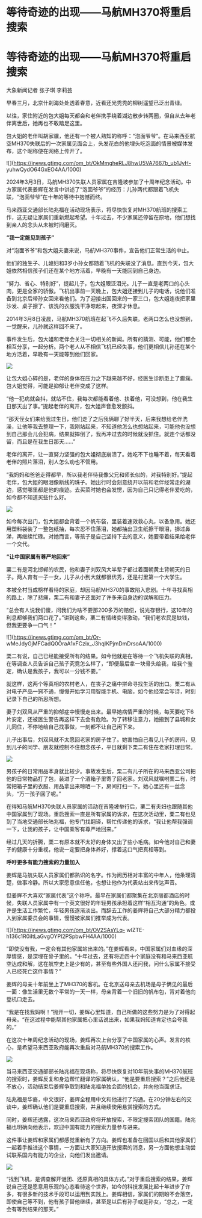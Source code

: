 # 等待奇迹的出现——马航MH370将重启搜索

# 等待奇迹的出现——马航MH370将重启搜索

大象新闻记者 张子琪 李莉芸

早春三月，北京什刹海处处透着春意，近看还光秃秃的柳树遥望已泛出青绿。

以往，家住附近的包大姐每天都会和老伴携手绕着湖边散步转两圈，但自从去年老伴离世后，她再也不敢踏足这里。

包大姐的老伴叫胡家骥，他还有一个被人熟知的称呼：“泡面爷爷”。在马来西亚航空MH370失联后的一次家属见面会上，头发花白的他埋头吃泡面的情景被媒体发布，这个昵称便在网络上传开了。

![](https://inews.gtimg.com/om_bt/OkMmgheRLJ8hwU5VA7667b_ub1JyH-
yuhwQydO64GxEO4AA/1000)

2024年3月3日，马航MH370失联人员家属在吉隆坡参加了十周年纪念活动。中方家属代表姜辉在发言中讲述了“泡面爷爷”的经历：儿孙两代都跟着飞机失联，“泡面爷爷”在十年的等待中抱憾而终。

马来西亚交通部长陆兆福在活动现场表示，将尽快恢复对MH370航班的搜索工作，这无疑让家属们重新燃起希望。十年过去，不少家属还停留在原地，他们想找到亲人的念头从未被时间磨灭。

**“我一定能见到孩子”**

对“泡面爷爷”和包大姐夫妻来说，马航MH370事件，宣告他们正常生活的中止。

他们的独生子、儿媳妇和3岁小孙女都随着飞机的失联没了消息。直到今天，包大姐依然相信孩子们还在某个地方活着，早晚有一天能回到自己身边。

“努力、省心、特别好”，提起儿子，包大姐眼泛泪光。儿子一直是老两口的心头肉，更是全家的骄傲。飞机出事前一天晚上，包大姐还接到儿子的电话，说他们准备到北京后带孙女回来看他们。为了迎接出国回来的一家三口，包大姐连夜把家里沙发、桌子擦了、该洗的衣服洗干净晾起来，夜深才休息。

2014年3月8日凌晨，马航MH370航班在起飞不久后失联。老两口怎么也没想到，一觉醒来，儿孙就这样回不来了。

事件发生后，包大姐和老伴会关注一切相关的新闻。所有的猜测、可能，他们都会相互分享，一起分析。两个老人从不相信飞机已经失事，他们更相信儿孙还在某个地方活着，早晚有一天能等到他们回家。

![](https://inews.gtimg.com/om_bt/OoLABXN0Mbz_TxDEaABNH62elTV0ClKQnIsGTb_pFJGUAAA/1000)

让包大姐心碎的是，老伴的身体在压力之下越来越不好，经医生诊断患上了癫痫。包大姐觉得，可能是抑郁让老伴变成了这样。

“他一犯病就会抖，就站不住，我每次都能看着他、扶着他，可没想到，他在我生日那天出了事。”提起老伴的离开，包大姐声音愈发颤抖。

“那天侄女们来给我过生日，他们走了之后我俩聊了好半天，后来我想给老伴洗澡，让他等我去整理一下，我刚站起来，不知道他怎么也想站起来，可能他也没想到自己那会儿会犯病，结果就摔倒了，我再冲过去的时候就没抓住。就连个话都没留，而且是在我生日那天……”

老伴的离开，让一直努力坚强的包大姐彻底崩溃了。她吃不下也睡不着，每天看着老伴的照片落泪，别人怎么劝也不管用。

“我妈妈和爸爸走得都早，所以我老伴待我像父兄和师长似的，对我特别好。”提起老伴，包大姐的眼泪像断线的珠子。她出行时会刻意绕开以前和老伴经常走的湖边，感觉哪里都是他的痕迹。去买菜时她也会发愣，因为自己只记得老伴爱吃的，如今都不知道买些什么好。

![](https://inews.gtimg.com/om_bt/OceXm5ZwHRA_71_WFzj5x1-1AMY8QVjOGWaJRzB29L0rIAA/1000)

如今每次出门，包大姐都会背着一个帆布袋，里装着速效救心丸，以备急用。她还用塑料袋装了一整包纸抽，每次忍不住落泪，她都抽出卫生纸擦干眼泪，擤过鼻涕，再继续忙碌。对她而言，等孩子是自己坚持下去的意义，她要带着结果给老伴一个交代。

**“让中国家属有尊严地回来”**

栗二有是河北邯郸的农民，他和妻子刘双风大半辈子都过着面朝黄土背朝天的日子。两人育有一子一女，儿子从小到大就都很优秀，还是村里第一个大学生。

本被全村当成榜样看待的家庭，却因马航MH370的事故陷入悲剧。十年寻找真相的路上，除了悲痛，栗二有和妻子还面对了许多来自身边的误解和压力。

“总会有人说我们傻，问我们为啥不要那200多万的赔偿，说光存银行，这10年的利息都够我们两口花了。”讲到这些，栗二有情绪变得激动，“我们老农民是缺钱，但我更要争一口气！”

![](https://inews.gtimg.com/om_bt/Or-
wMeJdyGjMFCadQ0OraA1xFCzix_J3hqIKPjmDmDrsoAA/1000)

栗二有说，自己已经能接受所有的结果。如今他就是在等待一个飞机失联的真相，在等调查人员告诉自己孩子究竟怎么样了，“即便最后拿一块骨头给我，给我个鉴定，确认是我孩子，我可以一分钱不要。”

就这样，这两个等真相的农村老人，在丧子之痛中拼命寻找生活的出口。栗二有从对电子产品一窍不通，慢慢开始学习用智能手机、电脑，如今他经常会写诗，时刻记录下自己的所思所想。

妻子刘双风从严重的抑郁症中慢慢走出来。最早她病情严重的时候，每天要吃下6片安定，还被医生警告再这样下去会有危险。为了转移注意力，她搬到了县城和女儿同住，不停地给自己找事做，一刻都不让自己闲下来。

儿子出事后，刘双风就不太愿回老家的房子住了。她害怕自己看见儿子的房间，见到儿子的同学、朋友就控制不住想念孩子，平日就剩下栗二有住在老家打理日常。

![](https://inews.gtimg.com/om_bt/OJidRVExczkGjzhnhUHXA7RcMT3KSDHo6Q2mXs9wYdrxEAA/1000)

男孩子的日常用品本身就比较少。事故发生后，栗二有儿子所在的马来西亚公司把他的日常物品打了包，装进了一个酒箱子里寄了回老家。刘双风就嘱咐栗二有，时常把箱子里的衣服、用品拿出来晾晒一下，房间打扫一下。她心里还有一丝念头，“万一孩子回了呢。”

在得知马航MH370失联人员家属的活动在吉隆坡举行后，栗二有夫妇也跟随其他中国家属到了现场。重启搜索一直是所有家属的诉求，在这次活动里，栗二有也见到了当地交通部长陆兆福，他专门找翻译，帮忙传递他的诉求，“我让他帮我强调一下，让我的孩子，让中国乘客有尊严地回来。”

经过几天的折腾，栗二有原本就不太好的身体又出了些小毛病。如今他对自己和妻子的健康十分重视，他说一定要把身体养好，撑着这口气把真相等到。

**呼吁更多有能力搜索的力量加入**

姜辉是马航失联人员家属们都熟识的名字。作为阅历相对丰富的中年人，他条理清楚，做事冷静。所以大家愿意信任他，也想让他作为代表站出来传达声音。

但姜辉不大喜欢“家属代表”这个称呼。最早在家属们都聚集在北京丽都酒店的时候，失联人员家属中有一个英文很好的年轻男孩承担着这样“相互沟通”的角色。或许是生活工作繁忙，年轻男孩逐渐淡出。而辞去工作的姜辉将自己大部分精力都投入到家属委员会的事情，慢慢被家属们推举成为代表。

![](https://inews.gtimg.com/om_bt/OV2SAsYLq-
wIZTE-h136c1R0iItLaGvgOYPI2PSpbwFH4AA/1000)

“即使没有我，一定会有其他家属站出来的。”在姜辉看来，中国家属们对血缘的深厚情感，是深埋在骨子里的。“十年过去，还有将近四十个家庭没有和马来西亚航空达成和解，这在航空史上是少有的，甚至有些外国人还问我，问什么家属不接受人已经死亡这件事情？”

姜辉的母亲十年前坐上了MH370的客机。在北京送母亲去机场是母子俩见的最后一面：像生活里无数个平常的一天一样，母亲背着一个旧旧的帆布包，背对着他向登机口走去。

“我是在找我妈啊！”抛开一切，姜辉心里知道，自己所做的这些努力是为了对得起母亲。“在这过程中能帮其他家属把心里话说出来，如果我妈知道肯定也会夸我的。”

在这次十年周纪念活动的现场，姜辉再次上台分享了中国家属的心声。发言的核心，是希望马来西亚政府能再次重启对马航MH370的搜索工作。

![](https://inews.gtimg.com/om_bt/Oomx7ayK_uIFnUfa44jn135rA8_DpVtW6UI3dPf7iUzNwAA/1000)

当马来西亚交通部部长陆兆福在现场称，将尽快恢复对10年前失事的MH370航班的搜索时，姜辉反复和身边帮忙翻译的家属确认，“他是要重启搜索？”之后他还是不放心，活动结束后姜辉争取到和陆兆福单独会面的机会，并向他当面求证。

陆兆福是华裔，中文很好，姜辉全程用中文和他进行了沟通。在20分钟左右的交谈中，姜辉确认他们是要重启搜索，并且继续使用悬赏搜索的方式。

同时，姜辉还透露，这次马来西亚政府将开放搜索，不限定搜索团队的国籍。陆兆福也明确向他表示，欢迎中国有能力的搜索力量参与进来。

这件事让姜辉和家属们都感觉重新有了方向。姜辉也准备在回国以后和其他家属们一起着手推进这个事情，一方面让大家知道开放搜索的消息，另一方面他想主动尝试联系国内有能力的企业，向他们发出邀请。

![](https://inews.gtimg.com/om_bt/OK6JM1mr9SYsoUa5nIEtduV5CnB8yhXeWILwdSJaRPRCIAA/1000)

“找到飞机，是调查解开谜团、还原真相的具体方式。”对于重启搜索的结果，姜辉说自己还是愿意用乐观的心态看待这个世界，如今的科技发展比起十年进步了许多，有很多新的技术手段可以运用到实践上。姜辉相信，家属们的期盼不会落空，即使自己等不到，他有孩子替他继续，甚至是以后有孙子或是孙女，“总之，一定会有等到结果的那天。”


